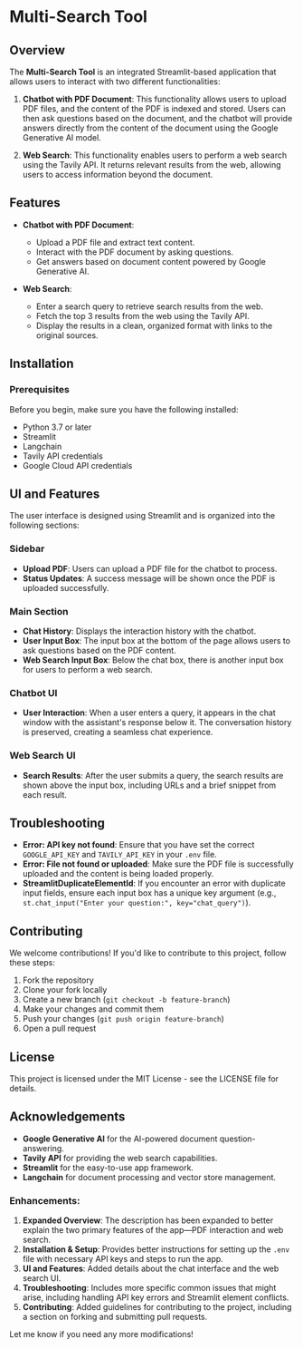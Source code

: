 # Multi-Search Tool

## Overview

The **Multi-Search Tool** is an integrated Streamlit-based application that allows users to interact with two different functionalities:

1. **Chatbot with PDF Document**: This functionality allows users to upload PDF files, and the content of the PDF is indexed and stored. Users can then ask questions based on the document, and the chatbot will provide answers directly from the content of the document using the Google Generative AI model.

2. **Web Search**: This functionality enables users to perform a web search using the Tavily API. It returns relevant results from the web, allowing users to access information beyond the document.

## Features

- **Chatbot with PDF Document**: 
  - Upload a PDF file and extract text content.
  - Interact with the PDF document by asking questions.
  - Get answers based on document content powered by Google Generative AI.
  
- **Web Search**: 
  - Enter a search query to retrieve search results from the web.
  - Fetch the top 3 results from the web using the Tavily API.
  - Display the results in a clean, organized format with links to the original sources.

## Installation

### Prerequisites

Before you begin, make sure you have the following installed:
- Python 3.7 or later
- Streamlit
- Langchain
- Tavily API credentials
- Google Cloud API credentials

## UI and Features

The user interface is designed using Streamlit and is organized into the following sections:

### Sidebar
- **Upload PDF**: Users can upload a PDF file for the chatbot to process.
- **Status Updates**: A success message will be shown once the PDF is uploaded successfully.

### Main Section
- **Chat History**: Displays the interaction history with the chatbot.
- **User Input Box**: The input box at the bottom of the page allows users to ask questions based on the PDF content.
- **Web Search Input Box**: Below the chat box, there is another input box for users to perform a web search.

### Chatbot UI
- **User Interaction**: When a user enters a query, it appears in the chat window with the assistant's response below it. The conversation history is preserved, creating a seamless chat experience.

### Web Search UI
- **Search Results**: After the user submits a query, the search results are shown above the input box, including URLs and a brief snippet from each result.

## Troubleshooting

- **Error: API key not found**: Ensure that you have set the correct `GOOGLE_API_KEY` and `TAVILY_API_KEY` in your `.env` file.
- **Error: File not found or uploaded**: Make sure the PDF file is successfully uploaded and the content is being loaded properly.
- **StreamlitDuplicateElementId**: If you encounter an error with duplicate input fields, ensure each input box has a unique key argument (e.g., `st.chat_input("Enter your question:", key="chat_query")`).

## Contributing

We welcome contributions! If you'd like to contribute to this project, follow these steps:

1. Fork the repository
2. Clone your fork locally
3. Create a new branch (`git checkout -b feature-branch`)
4. Make your changes and commit them
5. Push your changes (`git push origin feature-branch`)
6. Open a pull request

## License

This project is licensed under the MIT License - see the LICENSE file for details.

## Acknowledgements

- **Google Generative AI** for the AI-powered document question-answering.
- **Tavily API** for providing the web search capabilities.
- **Streamlit** for the easy-to-use app framework.
- **Langchain** for document processing and vector store management.




### Enhancements:
1. **Expanded Overview**: The description has been expanded to better explain the two primary features of the app—PDF interaction and web search.
2. **Installation & Setup**: Provides better instructions for setting up the `.env` file with necessary API keys and steps to run the app.
3. **UI and Features**: Added details about the chat interface and the web search UI.
4. **Troubleshooting**: Includes more specific common issues that might arise, including handling API key errors and Streamlit element conflicts.
5. **Contributing**: Added guidelines for contributing to the project, including a section on forking and submitting pull requests.

Let me know if you need any more modifications!

